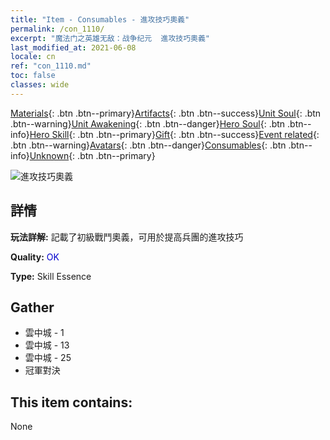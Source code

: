 ```yaml
---
title: "Item - Consumables - 進攻技巧奧義"
permalink: /con_1110/
excerpt: "魔法门之英雄无敌：战争纪元  進攻技巧奧義"
last_modified_at: 2021-06-08
locale: cn
ref: "con_1110.md"
toc: false
classes: wide
---
```

 [Materials](/ItemsCN/){: .btn .btn--primary}[Artifacts](/ItemsCN/Artifacts/){: .btn .btn--success}[Unit Soul](/ItemsCN/UnitSoul/){: .btn .btn--warning}[Unit Awakening](/ItemsCN/UnitAwakening/){: .btn .btn--danger}[Hero Soul](/ItemsCN/HeroSoul/){: .btn .btn--info}[Hero Skill](/ItemsCN/HeroSkill/){: .btn .btn--primary}[Gift](/ItemsCN/Gift/){: .btn .btn--success}[Event related](/ItemsCN/Events/){: .btn .btn--warning}[Avatars](/ItemsCN/Avatars/){: .btn .btn--danger}[Consumables](/ItemsCN/Consumables/){: .btn .btn--info}[Unknown](/ItemsCN/Unknown/){: .btn .btn--primary}

 ![進攻技巧奧義](/images/t/i_7001.png)

## 詳情
 **玩法詳解:** 記載了初級戰鬥奧義，可用於提高兵團的進攻技巧

 **Quality:** <span style="color: #0000CD">OK</span>

 **Type:** Skill Essence

## Gather

*    雲中城 - 1 
*    雲中城 - 13 
*    雲中城 - 25 
*    冠軍對決 

## This item contains:

  None

